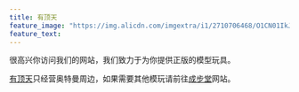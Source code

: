 ```yaml
---
title: 有顶天
feature_image: "https://img.alicdn.com/imgextra/i1/2710706468/O1CN01IkJrWl1xeOUgXsHW2_!!2710706468.jpg"
feature_text:
---
```

<p>很高兴你访问我们的网站，我们致力于为你提供正版的模型玩具。</p>
<p><a href="https://shop159421597.taobao.com">有顶天</a>只经营奥特曼周边，如果需要其他模玩请前往<a href="https://chengbutang.com/">成步堂</a>网站。</p>

